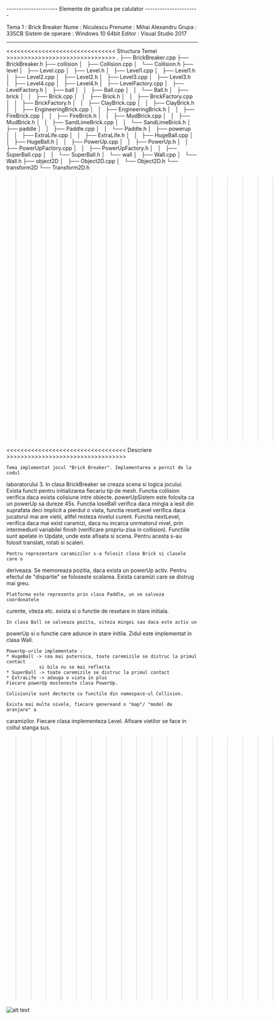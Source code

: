 ﻿---------------------  Elemente de garafica pe calulator ----------------------

Tema 1 : Brick Breaker
Nume : Niculescu
Prenume : Mihai Alexandru
Grupa : 335CB
Sistem de operare : Windows 10 64bit
Editor : Visual Studio 2017

--------------------------------------------------------------------------------


<<<<<<<<<<<<<<<<<<<<<<<<<<<<<<< Structura Temei  >>>>>>>>>>>>>>>>>>>>>>>>>>>>>>>
.
├── BrickBreaker.cpp
├── BrickBreaker.h
├── collision
│   ├── Collision.cpp
│   └── Collision.h
├── level
│   ├── Level.cpp
│   ├── Level.h
│   ├── Level1.cpp
│   ├── Level1.h
│   ├── Level2.cpp
│   ├── Level2.h
│   ├── Level3.cpp
│   ├── Level3.h
│   ├── Level4.cpp
│   ├── Level4.h
│   ├── LevelFactory.cpp
│   ├── LevelFactory.h
│   ├── ball
│   │   ├── Ball.cpp
│   │   └── Ball.h
│   ├── brick
│   │   ├── Brick.cpp
│   │   ├── Brick.h
│   │   ├── BrickFactory.cpp
│   │   ├── BrickFactory.h
│   │   ├── ClayBrick.cpp
│   │   ├── ClayBrick.h
│   │   ├── EngineeringBrick.cpp
│   │   ├── EngineeringBrick.h
│   │   ├── FireBrick.cpp
│   │   ├── FireBrick.h
│   │   ├── MudBrick.cpp
│   │   ├── MudBrick.h
│   │   ├── SandLimeBrick.cpp
│   │   └── SandLimeBrick.h
│   ├── paddle
│   │   ├── Paddle.cpp
│   │   └── Paddle.h
│   ├── powerup
│   │   ├── ExtraLife.cpp
│   │   ├── ExtraLife.h
│   │   ├── HugeBall.cpp
│   │   ├── HugeBall.h
│   │   ├── PowerUp.cpp
│   │   ├── PowerUp.h
│   │   ├── PowerUpFactory.cpp
│   │   ├── PowerUpFactory.h
│   │   ├── SuperBall.cpp
│   │   └── SuperBall.h
│   └── wall
│       ├── Wall.cpp
│       └── Wall.h
├── object2D
│   ├── Object2D.cpp
│   └── Object2D.h
└── transform2D
    └── Transform2D.h

>>>>>>>>>>>>>>>>>>>>>>>>>>>>>>>>>>>>>>><<<<<<<<<<<<<<<<<<<<<<<<<<<<<<<<<<<<<<<<<


<<<<<<<<<<<<<<<<<<<<<<<<<<<<<<<<<<  Descriere >>>>>>>>>>>>>>>>>>>>>>>>>>>>>>>>>>

    Tema implementat jocul "Brick Breaker". Implementarea a pornit de la codul
laboratorului 3.
    In clasa BrickBreaker se creaza scena si logica jocului. Exista functi 
pentru initializarea fiecariu tip de mesh. Functia collision verifica daca exista
colisiune intre obiecte. powerUpSistem este folosita ca un powerUp sa dureze 45s.
Functia loseBall verifica daca mingia a iesit din suprafata deci implicit a 
pierdut o viata, functia resetLevel verifica daca jucatorul mai are vietii, altfel
resteza nivelul curent. Functia nextLevel, verifica daca mai exist caramizi, 
daca nu incarca unrmatorul nivel, prin intermediunl variabilei finish (verificare 
propriu-zisa in collision). Functiile sunt apelate in Update, unde este afisata 
si scena. Pentru acesta s-au folosit translati, rotati si scaleri.

    Pentru reprezentare caramizilor s-a folosit clasa Brick si clasele care o 
deriveaza. Se memoreaza pozitia, daca exista un powerUp activ. Pentru efectul 
de "dispartie" se foloseste scalarea. Exista caramizi care se distrug mai greu.

    Platforma este reprezenta prin clasa Paddle, un se salveza coordonatele 
curente, viteza etc. exista si o functie de resetare in stare initiala.

    In clasa Ball se salveaza pozita, viteza mingei sau daca este activ un 
powerUp si o functie care adunce in  stare initila.
    Zidul este implementat in clasa Wall.

    PowerUp-urile implementate : 
    * HugeBall -> cea mai puternica, toate caremizile se distruc la primul contact
                si bila nu se mai reflecta
    * SuperBall -> toate caremizile se distruc la primul contact
    * ExtraLife -> adauga o viata in plus
    Fiecare powerUp mosteneste clasa PowerUp.

    Colisiunile sunt dectecte cu functile din namespace-ul Collision.

    Exista mai multe nivele, fiecare genereand o "map"/ "model de aranjare" a 
caramizilor. Fiecare clasa implementeza Level. Afisare vietilor se face in coltul
stanga sus.
>>>>>>>>>>>>>>>>>>>>>>>>>>>>>>>>>>>>>>><<<<<<<<<<<<<<<<<<<<<<<<<<<<<<<<<<<<<<<<<

![alt text](https://ibb.co/YdLR3FG)

